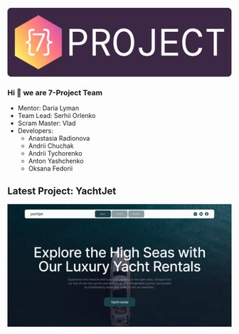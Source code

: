 ![](/src/img/seven-project.svg)

### Hi 👋 we are 7-Project Team

- Mentor: Daria Lyman
- Team Lead: Serhii Orlenko
- Scram Master: Vlad
- Developers:
  - Anastasia Radionova
  - Andrii Chuchak
  - Andrii Tychorenko
  - Anton Yashchenko
  - Oksana Fedorii

## Latest Project: YachtJet

![](/src/img/project-cover.webp)
